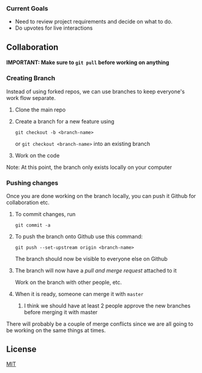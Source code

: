 ###  Current Goals
- Need to review project requirements and decide on what to do.
- Do upvotes for live interactions

## Collaboration
#### IMPORTANT: Make sure to `git pull` before working on anything 
### Creating Branch 
Instead of using forked repos, we can use branches to keep everyone's work flow separate.
1. Clone the main repo
2. Create a branch for a new feature using 
   ```
   git checkout -b <branch-name>
   ```
   or `git checkout <branch-name>` into an existing branch

3. Work on the code

Note: At this point, the branch only exists locally on your computer
### Pushing changes
Once you are done working on the branch locally, you can push it Github for collaboration etc.
1. To commit changes, run
   ```
   git commit -a
   ```
2. To push the branch onto Github use this command:
   ```
   git push --set-upstream origin <branch-name>
   ```
   The branch should now be visible to everyone else on Github

3. The branch will now have a *pull and merge request* attached to it 

   Work on the branch with other people, etc.

4. When it is ready, someone can merge it with `master`
      1. I think we should have at least 2 people approve the new branches before merging it with master

There will probably be a couple of merge conflicts since we are all going to be working on the same things at times. 

## License
[MIT](https://choosealicense.com/licenses/mit/)
